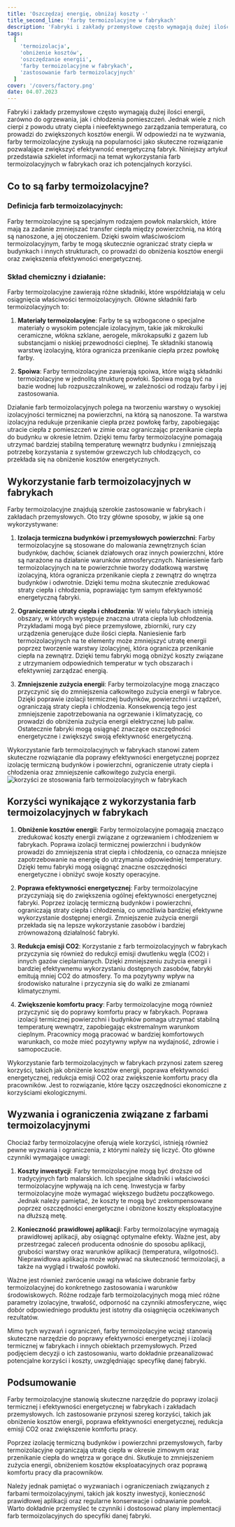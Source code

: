 ```yaml
---
title: 'Oszczędzaj energię, obniżaj koszty -'
title_second_line: 'farby termoizolacyjne w fabrykach'
description: 'Fabryki i zakłady przemysłowe często wymagają dużej ilości energii, zarówno do ogrzewania, jak i chłodzenia pomieszczeń. Jednak wiele z nich cierpi z powodu utraty ciepła i nieefektywnego zarządzania temperaturą, co prowadzi do zwiększonych kosztów energii.'
tags:
  [
    'termoizolacja',
    'obniżenie kosztów',
    'oszczędzanie energii',
    'farby termoizolacyjne w fabrykach',
    'zastosowanie farb termoizolacyjnych'
  ]
cover: '/covers/factory.png'
date: 04.07.2023
---
```


Fabryki i zakłady przemysłowe często wymagają dużej ilości energii, zarówno do ogrzewania, jak i chłodzenia pomieszczeń. Jednak wiele z nich cierpi z powodu utraty ciepła i nieefektywnego zarządzania temperaturą, co prowadzi do zwiększonych kosztów energii. W odpowiedzi na te wyzwania, farby termoizolacyjne zyskują na popularności jako skuteczne rozwiązanie pozwalające zwiększyć efektywność energetyczną fabryk. Niniejszy artykuł przedstawia szkielet informacji na temat wykorzystania farb termoizolacyjnych w fabrykach oraz ich potencjalnych korzyści.

## Co to są farby termoizolacyjne?

### Definicja farb termoizolacyjnych:

Farby termoizolacyjne są specjalnym rodzajem powłok malarskich, które mają za zadanie zmniejszać transfer ciepła między powierzchnią, na którą są nanoszone, a jej otoczeniem. Dzięki swoim właściwościom termoizolacyjnym, farby te mogą skutecznie ograniczać straty ciepła w budynkach i innych strukturach, co prowadzi do obniżenia kosztów energii oraz zwiększenia efektywności energetycznej.

### Skład chemiczny i działanie:

Farby termoizolacyjne zawierają różne składniki, które współdziałają w celu osiągnięcia właściwości termoizolacyjnych. Główne składniki farb termoizolacyjnych to:

1. **Materiały termoizolacyjne**: Farby te są wzbogacone o specjalne materiały o wysokim potencjale izolacyjnym, takie jak mikrokulki ceramiczne, włókna szklane, aerogele, mikrokapsułki z gazem lub substancjami o niskiej przewodności cieplnej. Te składniki stanowią warstwę izolacyjną, która ogranicza przenikanie ciepła przez powłokę farby.

2. **Spoiwa**: Farby termoizolacyjne zawierają spoiwa, które wiążą składniki termoizolacyjne w jednolitą strukturę powłoki. Spoiwa mogą być na bazie wodnej lub rozpuszczalnikowej, w zależności od rodzaju farby i jej zastosowania.

Działanie farb termoizolacyjnych polega na tworzeniu warstwy o wysokiej izolacyjności termicznej na powierzchni, na którą są nanoszone. Ta warstwa izolacyjna redukuje przenikanie ciepła przez powłokę farby, zapobiegając utracie ciepła z pomieszczeń w zimie oraz ograniczając przenikanie ciepła do budynku w okresie letnim. Dzięki temu farby termoizolacyjne pomagają utrzymać bardziej stabilną temperaturę wewnątrz budynku i zmniejszają potrzebę korzystania z systemów grzewczych lub chłodzących, co przekłada się na obniżenie kosztów energetycznych.

## Wykorzystanie farb termoizolacyjnych w fabrykach

Farby termoizolacyjne znajdują szerokie zastosowanie w fabrykach i zakładach przemysłowych. Oto trzy główne sposoby, w jakie są one wykorzystywane:

1. **Izolacja termiczna budynków i przemysłowych powierzchni**:
   Farby termoizolacyjne są stosowane do malowania zewnętrznych ścian budynków, dachów, ścianek działowych oraz innych powierzchni, które są narażone na działanie warunków atmosferycznych. Naniesienie farb termoizolacyjnych na te powierzchnie tworzy dodatkową warstwę izolacyjną, która ogranicza przenikanie ciepła z zewnątrz do wnętrza budynków i odwrotnie. Dzięki temu można skutecznie zredukować straty ciepła i chłodzenia, poprawiając tym samym efektywność energetyczną fabryki.

2. **Ograniczenie utraty ciepła i chłodzenia**:
   W wielu fabrykach istnieją obszary, w których występuje znaczna utrata ciepła lub chłodzenia. Przykładami mogą być piece przemysłowe, zbiorniki, rury czy urządzenia generujące duże ilości ciepła. Naniesienie farb termoizolacyjnych na te elementy może zmniejszyć utratę energii poprzez tworzenie warstwy izolacyjnej, która ogranicza przenikanie ciepła na zewnątrz. Dzięki temu fabryki mogą obniżyć koszty związane z utrzymaniem odpowiednich temperatur w tych obszarach i efektywniej zarządzać energią.

3. **Zmniejszenie zużycia energii**:
   Farby termoizolacyjne mogą znacząco przyczynić się do zmniejszenia całkowitego zużycia energii w fabryce. Dzięki poprawie izolacji termicznej budynków, powierzchni i urządzeń, ograniczają straty ciepła i chłodzenia. Konsekwencją tego jest zmniejszenie zapotrzebowania na ogrzewanie i klimatyzację, co prowadzi do obniżenia zużycia energii elektrycznej lub paliw. Ostatecznie fabryki mogą osiągnąć znaczące oszczędności energetyczne i zwiększyć swoją efektywność energetyczną.

Wykorzystanie farb termoizolacyjnych w fabrykach stanowi zatem skuteczne rozwiązanie dla poprawy efektywności energetycznej poprzez izolację termiczną budynków i powierzchni, ograniczenie utraty ciepła i chłodzenia oraz zmniejszenie całkowitego zużycia energii.
![korzyści ze stosowania farb termoizolacyjnych w fabrykach](/covers/factory.png)

## Korzyści wynikające z wykorzystania farb termoizolacyjnych w fabrykach

1. **Obniżenie kosztów energii**:
   Farby termoizolacyjne pomagają znacząco zredukować koszty energii związane z ogrzewaniem i chłodzeniem w fabrykach. Poprawa izolacji termicznej powierzchni i budynków prowadzi do zmniejszenia strat ciepła i chłodzenia, co oznacza mniejsze zapotrzebowanie na energię do utrzymania odpowiedniej temperatury. Dzięki temu fabryki mogą osiągnąć znaczne oszczędności energetyczne i obniżyć swoje koszty operacyjne.

2. **Poprawa efektywności energetycznej**:
   Farby termoizolacyjne przyczyniają się do zwiększenia ogólnej efektywności energetycznej fabryki. Poprzez izolację termiczną budynków i powierzchni, ograniczają straty ciepła i chłodzenia, co umożliwia bardziej efektywne wykorzystanie dostępnej energii. Zmniejszenie zużycia energii przekłada się na lepsze wykorzystanie zasobów i bardziej zrównoważoną działalność fabryki.

3. **Redukcja emisji CO2**:
   Korzystanie z farb termoizolacyjnych w fabrykach przyczynia się również do redukcji emisji dwutlenku węgla (CO2) i innych gazów cieplarnianych. Dzięki zmniejszeniu zużycia energii i bardziej efektywnemu wykorzystaniu dostępnych zasobów, fabryki emitują mniej CO2 do atmosfery. To ma pozytywny wpływ na środowisko naturalne i przyczynia się do walki ze zmianami klimatycznymi.

4. **Zwiększenie komfortu pracy**:
   Farby termoizolacyjne mogą również przyczynić się do poprawy komfortu pracy w fabrykach. Poprawa izolacji termicznej powierzchni i budynków pomaga utrzymać stabilną temperaturę wewnątrz, zapobiegając ekstremalnym warunkom cieplnym. Pracownicy mogą pracować w bardziej komfortowych warunkach, co może mieć pozytywny wpływ na wydajność, zdrowie i samopoczucie.

Wykorzystanie farb termoizolacyjnych w fabrykach przynosi zatem szereg korzyści, takich jak obniżenie kosztów energii, poprawa efektywności energetycznej, redukcja emisji CO2 oraz zwiększenie komfortu pracy dla pracowników. Jest to rozwiązanie, które łączy oszczędności ekonomiczne z korzyściami ekologicznymi.

## Wyzwania i ograniczenia związane z farbami termoizolacyjnymi

Chociaż farby termoizolacyjne oferują wiele korzyści, istnieją również pewne wyzwania i ograniczenia, z którymi należy się liczyć. Oto główne czynniki wymagające uwagi:

1. **Koszty inwestycji**:
   Farby termoizolacyjne mogą być droższe od tradycyjnych farb malarskich. Ich specjalne składniki i właściwości termoizolacyjne wpływają na ich cenę. Inwestycja w farby termoizolacyjne może wymagać większego budżetu początkowego. Jednak należy pamiętać, że koszty te mogą być zrekompensowane poprzez oszczędności energetyczne i obniżone koszty eksploatacyjne na dłuższą metę.

2. **Konieczność prawidłowej aplikacji**:
   Farby termoizolacyjne wymagają prawidłowej aplikacji, aby osiągnąć optymalne efekty. Ważne jest, aby przestrzegać zaleceń producenta odnośnie do sposobu aplikacji, grubości warstwy oraz warunków aplikacji (temperatura, wilgotność). Nieprawidłowa aplikacja może wpływać na skuteczność termoizolacji, a także na wygląd i trwałość powłoki.

Ważne jest również zwrócenie uwagi na właściwe dobranie farby termoizolacyjnej do konkretnego zastosowania i warunków środowiskowych. Różne rodzaje farb termoizolacyjnych mogą mieć różne parametry izolacyjne, trwałość, odporność na czynniki atmosferyczne, więc dobór odpowiedniego produktu jest istotny dla osiągnięcia oczekiwanych rezultatów.

Mimo tych wyzwań i ograniczeń, farby termoizolacyjne wciąż stanowią skuteczne narzędzie do poprawy efektywności energetycznej i izolacji termicznej w fabrykach i innych obiektach przemysłowych. Przed podjęciem decyzji o ich zastosowaniu, warto dokładnie przeanalizować potencjalne korzyści i koszty, uwzględniając specyfikę danej fabryki.

## Podsumowanie

Farby termoizolacyjne stanowią skuteczne narzędzie do poprawy izolacji termicznej i efektywności energetycznej w fabrykach i zakładach przemysłowych. Ich zastosowanie przynosi szereg korzyści, takich jak obniżenie kosztów energii, poprawa efektywności energetycznej, redukcja emisji CO2 oraz zwiększenie komfortu pracy.

Poprzez izolację termiczną budynków i powierzchni przemysłowych, farby termoizolacyjne ograniczają utratę ciepła w okresie zimowym oraz przenikanie ciepła do wnętrza w gorące dni. Skutkuje to zmniejszeniem zużycia energii, obniżeniem kosztów eksploatacyjnych oraz poprawą komfortu pracy dla pracowników.

Należy jednak pamiętać o wyzwaniach i ograniczeniach związanych z farbami termoizolacyjnymi, takich jak koszty inwestycji, konieczność prawidłowej aplikacji oraz regularne konserwacje i odnawianie powłok. Warto dokładnie przemyśleć te czynniki i dostosować plany implementacji farb termoizolacyjnych do specyfiki danej fabryki.
